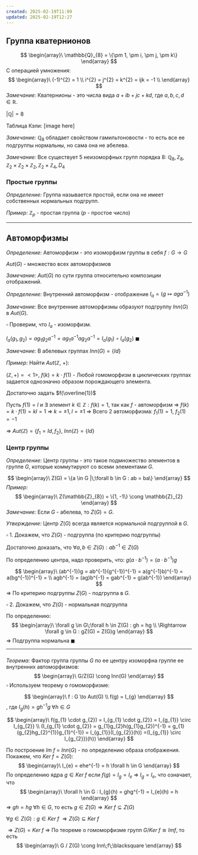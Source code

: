 ```yaml
---
created: 2025-02-19T11:09
updated: 2025-02-19T12:27
---
```


## Группа кватернионов

$$
\begin{array}\
\mathbb{Q}_{8} = \{\pm 1, \pm i, \pm j, \pm k\}
\end{array}
$$
С операцией умножения:
$$
\begin{array}\
(-1)^{2} = 1 \\
i^{2} = j^{2} = k^{2} = ijk = -1 \\
\end{array}
$$
*Замечание:* Кватернионы - это числа вида $a + ib + jc + kd$, где $a, b, c, d \in \mathbb{R}$. 

$|\mathbb{Q}| = 8$

Таблица Кэли:
[image here]

*Замечание:* $\mathbb{Q}_{8}$ обладает свойством гамильтоновости - то есть все ее подгруппы нормальны, но сама она не абелева.

*Замечание:* Все существует 5 неизоморфных групп порядка 8: $\mathbb{Q}_{8}, \mathbb{Z}_{8}, \mathbb{Z}_{2} \times \mathbb{Z}_{2} \times \mathbb{Z}_{2}, \mathbb{Z}_{2} \times \mathbb{Z}_{4}, D_{4}$

### Простые группы

*Определение:* Группа называется простой, если она не имеет собственных нормальных подгрупп.

*Пример:* $\mathbb{Z}_{p}$ - простая группа ($p$ - простое число)

---
## Автоморфизмы

*Определение:* Автоморфизм - это изоморфизм группы в себя $f : G \to G$

$Aut(G)$ - множество всех автоморфизмов

*Замечание:* $Aut(G)$ по сути группа относительно композиции отображений. 

*Определение:* Внутренний автоморфизм - отображение $I_{a} =  (g \mapsto aga^{-1})$

*Замечание:* Все внутренние автоморфизмы образуют подгруппу $Inn(G)$ в $Aut(G)$.

$\square$ Проверим, что $I_{a}$ - изоморфизм.

$I_{a}(g_{1}, g_{2}) = ag_{1}g_{2}a^{-1} = ag_{1}a^{-1}ag_{2}a^{-1} = I_{a}(g_{1}) \circ I_{a}(g_{2})$ $\blacksquare$

*Замечание:* В абелевых группах $Inn(G) = \{Id\}$

*Пример:* Найти $Aut$($\mathbb{Z}$, +):

$(\mathbb{Z}, +) = <1>$, $f(k) = k \cdot f(1)$ - Любой гомоморфизм в циклических группах задается однозначно образом порождающего элемента.

Достаточно задать $f(\overline{1})$

Пусть $f(1) = l$ и $\exists$ элемент $k \in \mathbb{Z} : f(k) = 1$, так как $f$ - автоморфизм
$\Rightarrow$ $f(k) = k \cdot f(1) = kl = 1$
$\Rightarrow$ $k = \pm 1, l = \pm 1$
$\Rightarrow$ Всего 2 автоморфизма: $f_{1}(1) = 1$, $f_{2}(1) = -1$

$\Rightarrow$ $Aut(\mathbb{Z}) = \{f_{1} = Id, f_{2}\}$, $Inn(\mathbb{Z}) = \{Id\}$

### Центр группы

*Определение:* Центр группы - это такое подмножество элементов в группе $G$, которые коммутируют со всеми элементами $G$. 

$$
\begin{array}\
Z(G) = \{a \in G |\;\forall b \in G : ab = ba\}
\end{array}
$$
*Пример:* 
$$
\begin{array}\
Z(\mathbb{Z}_{8}) = \{1, -1\} \cong \mathbb{Z}_{2}
\end{array}
$$
*Замечание:* Если $G$ - абелева, то $Z(G) = G$. 

*Утверждение:* Центр $Z(G)$ всегда является нормальной подгруппой в $G$. 

$\square$ 1. Докажем, что $Z(G)$ - подгруппа (по критерию подгруппы)

Достаточно доказать, что $\forall a, b \in Z(G) : ab^{-1} \in Z(G)$

По определению центра, надо проверить, что: $g(a \cdot b^{-1}) = (a \cdot b^{-1})g$

$$
\begin{array}\
(ab^{-1})g = ab^{-1}(g^{-1})^{-1} = a(g^{-1}b)^{-1} = a(bg^{-1})^{-1} = \\
agb^{-1} = (ag)b^{-1} = gab^{-1} = g(ab^{-1})
\end{array}
$$
$\Rightarrow$ По критерию подгруппы $Z(G)$ - подгруппа в $G$.

$\square$ 2. Докажем, что $Z(G)$ - нормальная подгруппа

По определению:
$$
\begin{array}\
\forall g \in G\;\forall h \in Z(G) : gh = hg  \\
\Rightarrow \forall g \in G : gZ(G) = Z(G)g
\end{array}
$$
$\Rightarrow$ Подгруппа нормальна $\blacksquare$

---
### 

*Теорема:* Фактор группа группы $G$ по ее центру изоморфна группе ее внутренних автоморфизмов:
$$
\begin{array}\
G/Z(G) \cong Inn(G)
\end{array}
$$
$\square$ Используем теорему о гомоморфизме:

$$
\begin{array}\
f : G \to Aut(G) \\
f(g) = I_{g}
\end{array}
$$
, где $I_{g}(h) = gh^{-1}g\;\forall h \in G$

$$
\begin{array}\
f(g_{1} \cdot g_{2}) = I_{g_{1} \cdot g_{2}} = I_{g_{1}} \circ I_{g_{2}} \\
(I_{g_{1} \cdot g_{2}} = g_{1}g_{2}h(g_{1}g_{2})^{-1} 
= g_{1}(g_{2}hg_{2}^{1})g_{1}^{-1}) = I_{g_{1}}(I_{g_{2}}(h)) =(I_{g_{1}} \circ I_{g_{2}})(h))
\end{array}
$$

По построение $Im\;f$ = $Inn(G)$ - по определению образа отображения.
Покажем, что $Ker\;f = Z(G)$:
$$
\begin{array}\
I_{e} = ehe^{-1} = h \forall h \in G
\end{array}
$$
По определению ядра $g \in Ker\;f$ если $f(g) = I_{g} = I_{e}$
$\Rightarrow$ $I_{g} = I_{e}$, что означает, что 
$$
\begin{array}\
\forall h \in G : I_{g}(h) = ghg^{-1} = I_{e}(h) = h
\end{array}
$$
$\Rightarrow$ $gh = hg\;\forall h \in G$, то есть
$g \in Z(G) \Rightarrow Ker\;f \subseteq Z(G)$

$\forall g \in Z(G) : g \in Ker\;f$
$\Rightarrow Z(G) \subseteq Ker\; f$

$\Rightarrow Z(G) = Ker\;f$
$\Rightarrow$ По теореме о гомоморфизме групп $G/Ker\;f \cong Im f$, то есть
$$
\begin{array}\
G / Z(G) \cong Inn\;f\;\blacksquare
\end{array}
$$